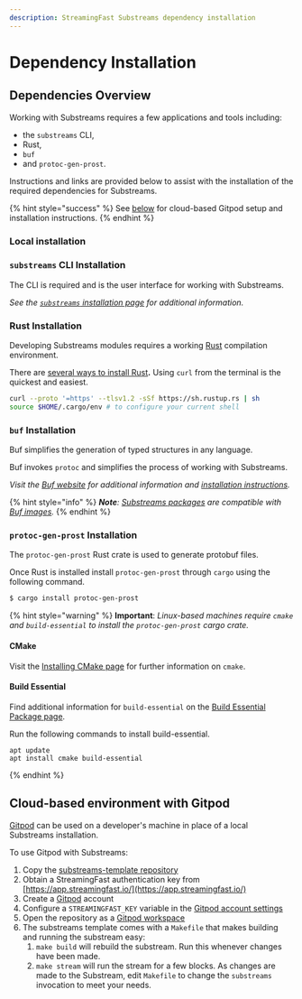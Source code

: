 ```yaml
---
description: StreamingFast Substreams dependency installation
---
```


# Dependency Installation

## Dependencies Overview

Working with Substreams requires a few applications and tools including:&#x20;

* the `substreams` CLI,&#x20;
* Rust,&#x20;
* `buf`&#x20;
* and `protoc-gen-prost`.

Instructions and links are provided below to assist with the installation of the required dependencies for Substreams.

{% hint style="success" %}
See [below](installation-requirements.md#cloud-based-gitpod-installation) for cloud-based Gitpod setup and installation instructions.
{% endhint %}

### Local installation

### `substreams` CLI Installation

The CLI is required and is the user interface for working with Substreams.

_See the_ [_`substreams` installation page_](../getting-started/installing-the-cli.md) _for additional information._

### Rust Installation

Developing Substreams modules requires a working [Rust](https://www.rust-lang.org/) compilation environment.

There are [several ways to install Rust](https://www.rust-lang.org/tools/install)**.**  Using `curl` from the terminal is the quickest and easiest.

```bash
curl --proto '=https' --tlsv1.2 -sSf https://sh.rustup.rs | sh
source $HOME/.cargo/env # to configure your current shell
```

### `buf` Installation

Buf simplifies the generation of typed structures in any language.

Buf invokes `protoc` and simplifies the process of working with Substreams.&#x20;

_Visit the_ [_Buf website_](https://buf.build/) _for additional information and_ [_installation instructions_](https://docs.buf.build/installation)_._

{% hint style="info" %}
_**Note**:_ [_Substreams packages_](../reference-and-specs/packages.md) _are compatible with_ [_Buf images_](https://docs.buf.build/reference/images)_._
{% endhint %}

### `protoc-gen-prost` Installation

The `protoc-gen-prost` Rust crate is used to generate protobuf files.&#x20;

Once Rust is installed install `protoc-gen-prost` through `cargo` using the following command.

```bash
$ cargo install protoc-gen-prost
```

{% hint style="warning" %}
**Important**: _Linux-based machines require `cmake` and `build-essential` to install the `protoc-gen-prost` cargo crate._



#### CMake

Visit the [Installing CMake page](https://cmake.org/install/) for further information on `cmake`.



#### Build Essential

Find additional information for `build-essential` on the [Build Essential Package page](https://itsfoss.com/build-essential-ubuntu/).



Run the following commands to install build-essential.

```
apt update
apt install cmake build-essential
```
{% endhint %}

## Cloud-based environment with Gitpod

[Gitpod](https://www.gitpod.io/) can be used on a developer's machine in place of a local Substreams installation.

To use Gitpod with Substreams:

1. Copy the [substreams-template repository](https://github.com/streamingfast/substreams-template/generate)
2. Obtain a StreamingFast authentication key from [https://app.streamingfast.io/](https://app.streamingfast.io/)
3. Create a [Gitpod](https://gitpod.io/) account
4. Configure a `STREAMINGFAST_KEY` variable in the [Gitpod account settings](https://gitpod.io/variables)
5. Open the repository as a [Gitpod workspace](https://gitpod.io/workspaces)
6. The substreams template comes with a `Makefile` that makes building and running the substream easy:
   1. `make build` will rebuild the substream. Run this whenever changes have been made.
   2. `make stream` will run the stream for a few blocks. As changes are made to the Substream, edit `Makefile` to change the `substreams` invocation to meet your needs.
